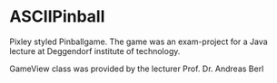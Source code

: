 # ASCIIPinball
Pixley styled Pinballgame. The game was an exam-project for a Java lecture at Deggendorf institute of technology.

GameView class was provided by the lecturer Prof. Dr. Andreas Berl
